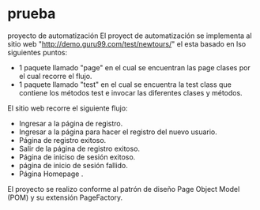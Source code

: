 # prueba
proyecto de automatización
El proyect de automatización se  implementa al sitio web "http://demo.guru99.com/test/newtours/" el esta basado en lso siguientes puntos:
-  1 paquete llamado "page" en el cual se encuentran las page clases por el cual recorre el flujo.
- 1 paquete llamado "test" en el cual se encuentra  la test class que contiene  los  métodos test  e invocar las diferentes clases y métodos.

El sitio web recorre el siguiente flujo:
- Ingresar a la página de registro.
- Ingresar a la página para hacer el registro del nuevo usuario.
- Página de registro exitoso.
- Salir de la página de registro exitoso.
- Página de iniciso de sesión exitoso.
- página de inicio de sesión fallido.
- Página Homepage .


El proyecto se realizo conforme al patrón de diseño Page Object Model (POM) y su extensión PageFactory.






